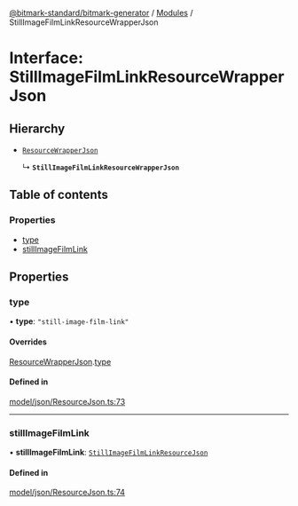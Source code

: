 [@bitmark-standard/bitmark-generator](../API.md) / [Modules](../modules.md) / StillImageFilmLinkResourceWrapperJson

# Interface: StillImageFilmLinkResourceWrapperJson

## Hierarchy

- [`ResourceWrapperJson`](ResourceWrapperJson.md)

  ↳ **`StillImageFilmLinkResourceWrapperJson`**

## Table of contents

### Properties

- [type](StillImageFilmLinkResourceWrapperJson.md#type)
- [stillImageFilmLink](StillImageFilmLinkResourceWrapperJson.md#stillImageFilmLink)

## Properties

### type

• **type**: ``"still-image-film-link"``

#### Overrides

[ResourceWrapperJson](ResourceWrapperJson.md).[type](ResourceWrapperJson.md#type)

#### Defined in

[model/json/ResourceJson.ts:73](https://github.com/getMoreBrain/bitmark-generator/blob/a7a40de/src/model/json/ResourceJson.ts#L73)

___

### stillImageFilmLink

• **stillImageFilmLink**: [`StillImageFilmLinkResourceJson`](StillImageFilmLinkResourceJson.md)

#### Defined in

[model/json/ResourceJson.ts:74](https://github.com/getMoreBrain/bitmark-generator/blob/a7a40de/src/model/json/ResourceJson.ts#L74)
